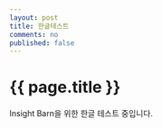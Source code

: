 ```yaml
---
layout: post
title: 한글테스트
comments: no
published: false
---
```


{{ page.title }}
===============

Insight Barn을 위한 한글 테스트 중입니다.
